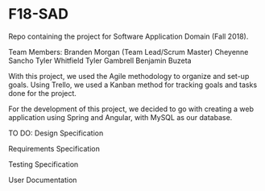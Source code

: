 # F18-SAD
Repo containing the project for Software Application Domain (Fall 2018).

Team Members:
Branden Morgan (Team Lead/Scrum Master)
Cheyenne Sancho
Tyler Whitfield
Tyler Gambrell
Benjamin Buzeta

With this project, we used the Agile methodology to organize and set-up goals. Using Trello, we used a Kanban method for tracking goals and tasks done for the project.

For the development of this project, we decided to go with creating a web application using Spring and Angular, with MySQL as our database.

TO DO:
Design Specification 

Requirements Specification

Testing Specification

User Documentation

